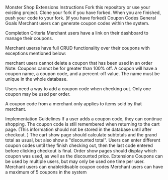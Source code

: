 Monster Shop Extensions
Instructions
Fork this repository or use your existing project.
Clone your fork if you have forked.
When you are finished, push your code to your fork. (if you have forked)
Coupon Codes
General Goals
Merchant users can generate coupon codes within the system.

Completion Criteria
Merchant users have a link on their dashboard to manage their coupons.

Merchant userss have full CRUD functionality over their coupons with exceptions mentioned below:

merchant users cannot delete a coupon that has been used in an order
Note: Coupons cannot be for greater than 100% off.
A coupon will have a coupon name, a coupon code, and a percent-off value. The name must be unique in the whole database.

Users need a way to add a coupon code when checking out. Only one coupon may be used per order.

A coupon code from a merchant only applies to items sold by that merchant.

Implementation Guidelines
If a user adds a coupon code, they can continue shopping. The coupon code is still remembered when returning to the cart page. (This information should not be stored in the database until after checkout. )
The cart show page should calculate subtotals and the grand total as usual, but also show a "discounted total".
Users can enter different coupon codes until they finish checking out, then the last code entered before clicking checkout is final.
Order show pages should display which coupon was used, as well as the discounted price.
Extensions
Coupons can be used by multiple users, but may only be used one time per user.
Merchant users can enable/disable coupon codes
Merchant users can have a maximum of 5 coupons in the system
